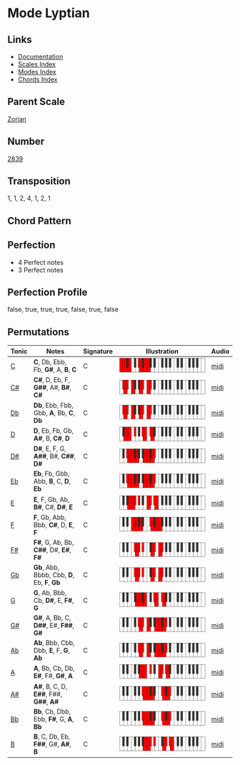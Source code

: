 # Mode Lyptian

## Links

- [Documentation](README.md)
- [Scales Index](Scales.md)
- [Modes Index](Modes.md)
- [Chords Index](Chords.md)

## Parent Scale

[Zorian](ScaleZorian.md)

## Number

[2839](https://ianring.com/musictheory/scales/2839)

## Transposition

1, 1, 2, 4, 1, 2, 1

## Chord Pattern



## Perfection

- 4 Perfect notes
- 3 Perfect notes

## Perfection Profile

false, true, true, true, false, true, false

## Permutations

| Tonic | Notes | Signature | Illustration | Audio |
|-------|-------|-----------|--------------|-------|
| [C](ModeCNaturalLyptian.md) | **C**, Db, Ebb, Fb, **G#**, A, **B**, **C** | C | ![CNaturalLyptian](ModeCNaturalLyptian.png) | [midi](https://github.com/edipermadi/music/blob/main/docs/ModeCNaturalLyptian.mid?raw=true) |
| [C#](ModeCSharpLyptian.md) | **C#**, D, Eb, F, **G##**, A#, **B#**, **C#** | C | ![CSharpLyptian](ModeCSharpLyptian.png) | [midi](https://github.com/edipermadi/music/blob/main/docs/ModeCSharpLyptian.mid?raw=true) |
| [Db](ModeDFlatLyptian.md) | **Db**, Ebb, Fbb, Gbb, **A**, Bb, **C**, **Db** | C | ![DFlatLyptian](ModeDFlatLyptian.png) | [midi](https://github.com/edipermadi/music/blob/main/docs/ModeDFlatLyptian.mid?raw=true) |
| [D](ModeDNaturalLyptian.md) | **D**, Eb, Fb, Gb, **A#**, B, **C#**, **D** | C | ![DNaturalLyptian](ModeDNaturalLyptian.png) | [midi](https://github.com/edipermadi/music/blob/main/docs/ModeDNaturalLyptian.mid?raw=true) |
| [D#](ModeDSharpLyptian.md) | **D#**, E, F, G, **A##**, B#, **C##**, **D#** | C | ![DSharpLyptian](ModeDSharpLyptian.png) | [midi](https://github.com/edipermadi/music/blob/main/docs/ModeDSharpLyptian.mid?raw=true) |
| [Eb](ModeEFlatLyptian.md) | **Eb**, Fb, Gbb, Abb, **B**, C, **D**, **Eb** | C | ![EFlatLyptian](ModeEFlatLyptian.png) | [midi](https://github.com/edipermadi/music/blob/main/docs/ModeEFlatLyptian.mid?raw=true) |
| [E](ModeENaturalLyptian.md) | **E**, F, Gb, Ab, **B#**, C#, **D#**, **E** | C | ![ENaturalLyptian](ModeENaturalLyptian.png) | [midi](https://github.com/edipermadi/music/blob/main/docs/ModeENaturalLyptian.mid?raw=true) |
| [F](ModeFNaturalLyptian.md) | **F**, Gb, Abb, Bbb, **C#**, D, **E**, **F** | C | ![FNaturalLyptian](ModeFNaturalLyptian.png) | [midi](https://github.com/edipermadi/music/blob/main/docs/ModeFNaturalLyptian.mid?raw=true) |
| [F#](ModeFSharpLyptian.md) | **F#**, G, Ab, Bb, **C##**, D#, **E#**, **F#** | C | ![FSharpLyptian](ModeFSharpLyptian.png) | [midi](https://github.com/edipermadi/music/blob/main/docs/ModeFSharpLyptian.mid?raw=true) |
| [Gb](ModeGFlatLyptian.md) | **Gb**, Abb, Bbbb, Cbb, **D**, Eb, **F**, **Gb** | C | ![GFlatLyptian](ModeGFlatLyptian.png) | [midi](https://github.com/edipermadi/music/blob/main/docs/ModeGFlatLyptian.mid?raw=true) |
| [G](ModeGNaturalLyptian.md) | **G**, Ab, Bbb, Cb, **D#**, E, **F#**, **G** | C | ![GNaturalLyptian](ModeGNaturalLyptian.png) | [midi](https://github.com/edipermadi/music/blob/main/docs/ModeGNaturalLyptian.mid?raw=true) |
| [G#](ModeGSharpLyptian.md) | **G#**, A, Bb, C, **D##**, E#, **F##**, **G#** | C | ![GSharpLyptian](ModeGSharpLyptian.png) | [midi](https://github.com/edipermadi/music/blob/main/docs/ModeGSharpLyptian.mid?raw=true) |
| [Ab](ModeAFlatLyptian.md) | **Ab**, Bbb, Cbb, Dbb, **E**, F, **G**, **Ab** | C | ![AFlatLyptian](ModeAFlatLyptian.png) | [midi](https://github.com/edipermadi/music/blob/main/docs/ModeAFlatLyptian.mid?raw=true) |
| [A](ModeANaturalLyptian.md) | **A**, Bb, Cb, Db, **E#**, F#, **G#**, **A** | C | ![ANaturalLyptian](ModeANaturalLyptian.png) | [midi](https://github.com/edipermadi/music/blob/main/docs/ModeANaturalLyptian.mid?raw=true) |
| [A#](ModeASharpLyptian.md) | **A#**, B, C, D, **E##**, F##, **G##**, **A#** | C | ![ASharpLyptian](ModeASharpLyptian.png) | [midi](https://github.com/edipermadi/music/blob/main/docs/ModeASharpLyptian.mid?raw=true) |
| [Bb](ModeBFlatLyptian.md) | **Bb**, Cb, Dbb, Ebb, **F#**, G, **A**, **Bb** | C | ![BFlatLyptian](ModeBFlatLyptian.png) | [midi](https://github.com/edipermadi/music/blob/main/docs/ModeBFlatLyptian.mid?raw=true) |
| [B](ModeBNaturalLyptian.md) | **B**, C, Db, Eb, **F##**, G#, **A#**, **B** | C | ![BNaturalLyptian](ModeBNaturalLyptian.png) | [midi](https://github.com/edipermadi/music/blob/main/docs/ModeBNaturalLyptian.mid?raw=true) |

